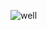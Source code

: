 ![well](https://github.com/anubhav11156/anubhav11156/assets/86551390/848259ff-ed9c-4bba-aa5e-971fd938c97a)

